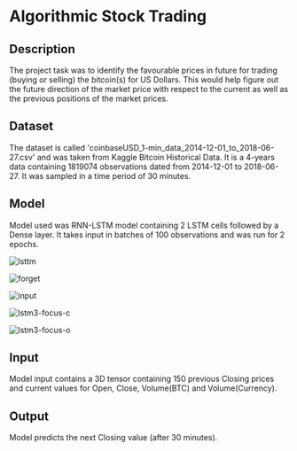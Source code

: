 # Algorithmic Stock Trading
## Description
The project task was to identify the favourable prices in future for trading (buying or selling) the bitcoin(s) for US Dollars. This would help figure out the future direction of the market price with respect to the current as well as the previous positions of the market prices.

## Dataset
The dataset is called 'coinbaseUSD_1-min_data_2014-12-01_to_2018-06-27.csv' and was taken from Kaggle Bitcoin Historical Data. It is a 4-years data containing 1819074 observations dated from 2014-12-01 to 2018-06-27. It was sampled in a time period of 30 minutes.

## Model
Model used was RNN-LSTM model containing 2 LSTM cells followed by a Dense layer. It takes input in batches of 100 observations and was run for 2 epochs.


![lsttm](https://user-images.githubusercontent.com/23147497/43596020-bdd3b042-969b-11e8-9f7a-710f05cfe6c1.png)


![forget](https://user-images.githubusercontent.com/23147497/43596022-bf391012-969b-11e8-91f8-08e7dcfcffbe.png)

![input](https://user-images.githubusercontent.com/23147497/43596024-c021e76a-969b-11e8-92f2-125bd807ae48.png)


![lstm3-focus-c](https://user-images.githubusercontent.com/23147497/43596028-c17ad8ba-969b-11e8-9a82-89e3b1859959.png)


![lstm3-focus-o](https://user-images.githubusercontent.com/23147497/43596029-c2837d0c-969b-11e8-800b-fb7cfae157fa.png)




## Input
Model input contains a 3D tensor containing 150 previous Closing prices and current values for Open, Close, Volume(BTC) and Volume(Currency).

## Output
Model predicts the next Closing value (after 30 minutes).

